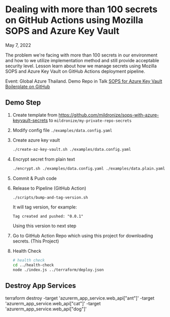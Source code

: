 #  Dealing with more than 100 secrets on GitHub Actions using Mozilla SOPS and Azure Key Vault 

May 7, 2022

The problem we're facing with more than 100 secrets in our environment and how to we utilize implementation method and still provide acceptable security level. Lesson learn about how we manage secrets using Mozilla SOPS and Azure Key Vault on GitHub Actions deployment pipeline.

Event: Global Azure Thailand.
Demo Repo in Talk
[SOPS for Azure Key Vault Boilerplate on GitHub](https://github.com/mildronize/sops-with-azure-keyvault-secrets)

## Demo Step


1. Create template from https://github.com/mildronize/sops-with-azure-keyvault-secrets to `mildronize/my-private-repo-secrets`
2. Modify config file `./examples/data.config.yaml`
3. Create azure key vault

    ```bash
    ./create-az-key-vault.sh ./examples/data.config.yaml
    ```
4. Encrypt secret from plain text

    ```bash
    ./encrypt.sh ./examples/data.config.yaml ./examples/data.plain.yaml > ./examples/data.enc.yaml
    ```
5. Commit & Push code
6. Release to Pipeline (GitHub Action)
    ```bash
    ./scripts/bump-and-tag-version.sh 
    ```

    It will tag version, for example:

    ```
    Tag created and pushed: "0.0.1"
    ```

    Using this version to next step
    
7. Go to GitHub Action Repo which using this project for downloading secrets. (This Project)


8. Health Check 

    ```bash
    # health check
    cd ../health-check
    node ./index.js ../terraform/deploy.json
    ```

## Destroy App Services

terraform destroy -target 'azurerm_app_service.web_api["ant"]' -target 'azurerm_app_service.web_api["cat"]' -target 'azurerm_app_service.web_api["dog"]'